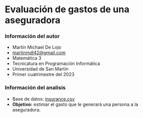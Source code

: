 # Evaluación de gastos de una aseguradora
### Información del autor
- Martín Michael De Lojo
- martinmdl42@gmail.com
- Matemática 3
- Tecnicatura en Programación Informática
- Universidad de San Martín
- Primer cuatrimestre del 2023

### Información del analisis
- Base de datos: [insurance.csv](https://drive.google.com/file/d/1bCzitIg0ETu1hMjd_MbNnncxleH6hrhH/view?usp=sharing)
- **Objetivo:** estimar el gasto que le generará una persona a la aseguradora.
